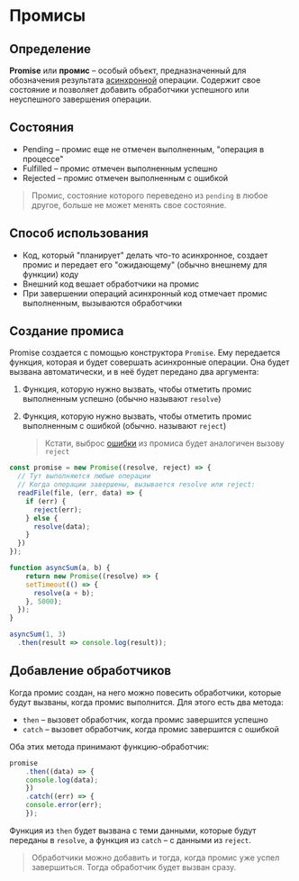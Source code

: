 # Промисы

## Определение

**Promise** или **промис** – особый объект, предназначенный для обозначения результата [асинхронной](async_basics.md) операции. Содержит свое состояние и позволяет добавить обработчики успешного или неуспешного завершения операции. 

## Состояния

* Pending – промис еще не отмечен выполненным, "операция в процессе"
* Fulfilled – промис отмечен выполненным успешно
* Rejected – промис отмечен выполненным с ошибкой

> Промис, состояние которого переведено из `pending` в любое другое, больше не может менять свое состояние. 

## Способ использования

* Код, который "планирует" делать что-то асинхронное, создает промис и передает его "ожидающему" (обычно внешнему для функции) коду
* Внешний код вешает обработчики на промис
* При завершении операций асинхронный код отмечает промис выполненным, вызываются обработчики

## Создание промиса

Promise создается с помощью конструктора `Promise`. Ему передается функция, которая и будет совершать асинхронные операции. Она будет вызвана автоматически, и в неё будет передано два аргумента: 

1. Функция, которую нужно вызвать, чтобы отметить промис выполненным успешно (обычно называют `resolve`)

2. Функция, которую нужно вызвать, чтобы отметить промис выполненным с ошибкой (обычно. называют `reject`)

   > Кстати, выброс [ошибки](errors.md) из промиса будет аналогичен вызову `reject`

```javascript
const promise = new Promise((resolve, reject) => {
  // Тут выполняются любые операции
  // Когда операции завершены, вызывается resolve или reject:
  readFile(file, (err, data) => {
    if (err) {
      reject(err);
    } else {
      resolve(data);
    }
  })
});
```

```javascript
function asyncSum(a, b) {
	return new Promise((resolve) => {
    setTimeout(() => {
      resolve(a + b);
    }, 5000);
  });
}

asyncSum(1, 3)
  .then(result => console.log(result));
```

## Добавление обработчиков

Когда промис создан, на него можно повесить обработчики, которые будут вызваны, когда промис выполнится. Для этого есть два метода:

* `then` – вызовет обработчик, когда промис завершится успешно
* `catch` – вызовет обработчик, когда промис завершится с ошибкой

Оба этих метода принимают функцию-обработчик:

```javascript
promise
	.then((data) => {
  	console.log(data);
	})
	.catch((err) => {
  	console.error(err);
	});
```

Функция из `then` будет вызвана с теми данными, которые будут переданы в `resolve`, а функция из `catch` – с данными из `reject`.

> Обработчики можно добавить и тогда, когда промис уже успел завершиться. Тогда обработчик будет вызван сразу. 
